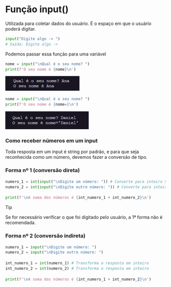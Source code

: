# Função input()
Utilizada para coletar dados do usuário. É o espaço em que o usuário poderá digitar.

```python
input("Digite algo -> ")
# Saída: Digite algo ->
```

Podemos passar essa função para uma variável

```python
nome = input("\nQual é o seu nome? ")
print(f'O seu nome é {nome}\n')
```

![alt text](https://github.com/BruCamps/Curso_Python_Udemy/blob/main/Images/image.png)


```python
nome = input("\nQual é o seu nome? ")
print(f'O seu nome é {nome=}\n')
```

![alt text](https://github.com/BruCamps/Curso_Python_Udemy/blob/main/Images/image-1.png)

### Como receber números em um input
Toda resposta em um input é string por padrão, e para que seja reconhecida como um número, devemos fazer a conversão de tipo.

### Forma nº 1 (conversão direta)

```python
numero_1 = int(input("\nDigite um número: ")) # Converte para inteiro SOMENTE quando a resposta NÃO É TEXTO
numero_2 = int(input("\nDigite outro número: ")) # Converte para inteiro SOMENTE quando a resposta NÃO É TEXTO

print(f'\nA soma dos números é {int_numero_1 + int_numero_2}\n')
```

> [!TIP]
> Se for necessário verificar o que foi digitado pelo usuário, a 1ª forma não é recomendada.

### Forma nº 2 (conversão indireta)

```python
numero_1 = input("\nDigite um número: ")
numero_2 = input("\nDigite outro número: ")

int_numero_1 = int(numero_1) # Transforma a resposta em inteiro
int_numero_2 = int(numero_2) # Transforma a resposta em inteiro

print(f'\nA soma dos números é {int_numero_1 + int_numero_2}\n')
```
